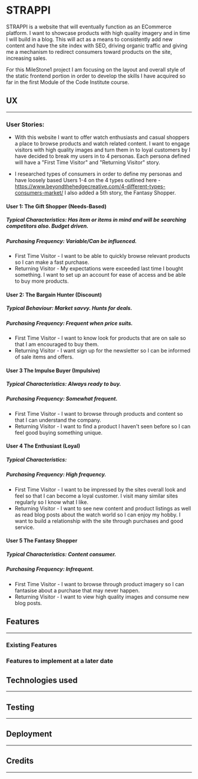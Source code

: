 # STRAPPI 
STRAPPI is a website that will eventually function as an ECommerce platform. I want to showcase products with high quality imagery and 
in time I will build in a blog. This will act as a means to consistently add new content and have the site index with SEO,
driving organic traffic and giving me a mechanism to redirect consumers toward products on the site, increasing sales.

For this MileStone1 project I am focusing on the layout and overall style of the static frontend portion in order to develop the skills 
I have acquired so far in the first Module of the Code Institute course.


## UX
---
### User Stories:
* With this website I want to offer watch enthusiasts and casual shoppers a place to browse products and watch
related content. I want to engage visitors with high quality images and turn them in to loyal customers by 
I have decided to break my users in to 4 personas. Each persona defined will have a "First Time Visitor" and "Returning Visitor"
story. 

* I researched types of consumers in order to define my personas and have loosely based Users 1-4 on the 
4 types outlined here - https://www.beyondthehedgecreative.com/4-different-types-consumers-market/
I also added a 5th story, the Fantasy Shopper.  

#### User 1: The Gift Shopper (Needs-Based)
##### Typical Characteristics: Has item or items in mind and will be searching competitors also. Budget driven. 
##### Purchasing Frequency: Variable/Can be influenced.
* First Time Visitor - I want to be able to quickly browse relevant products so I can make a fast purchase.
* Returning Visitor - My expectations were exceeded last time I bought something. I want to set up an account for ease of access
and be able to buy more products.

#### User 2: The Bargain Hunter (Discount)
##### Typical Behaviour: Market savvy. Hunts for deals.
##### Purchasing Frequency: Frequent when price suits.
* First Time Visitor - I want to know look for products that are on sale so that I am encouraged to buy them.
* Returning Visitor - I want sign up for the newsletter so I can be informed of sale items and offers.

#### User 3 The Impulse Buyer (Impulsive)
##### Typical Characteristics: Always ready to buy. 
##### Purchasing Frequency: Somewhat frequent.
* First Time Visitor - I want to browse through products and content so that I can understand the company.
* Returning Visitor - I want to find a product I haven't seen before so I can feel good buying something unique.

#### User 4 The Enthusiast (Loyal)
##### Typical Characteristics:
##### Purchasing Frequency: High frequency.
* First Time Visitor - I want to be impressed by the sites overall look and feel so that I can become a loyal customer. I visit many 
similar sites regularly so I know what I like.
* Returning Visitor - I want to see new content and product listings as well as read blog posts about 
the watch world so I can enjoy my hobby. I want to build a relationship with the site through purchases and good service.

#### User 5 The Fantasy Shopper
##### Typical Characteristics: Content consumer.
##### Purchasing Frequency: Infrequent.
* First Time Visitor - I want to browse through product imagery so I can fantasise about a purchase that may never happen.
* Returning Visitor - I want to view high quality images and consume new blog posts.




## Features
---


### Existing Features



### Features to implement at a later date



## Technologies used
---


## Testing
---


## Deployment
---


## Credits
---